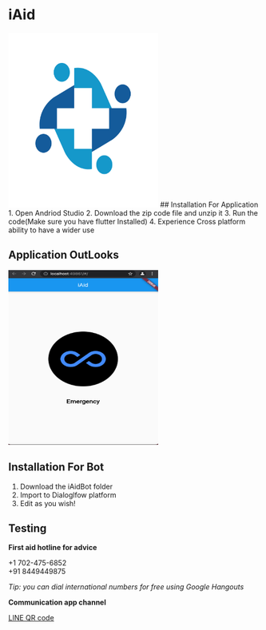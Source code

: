 # iAid
<img src="https://github.com/vnmrsharma/iAid/blob/5b13e9c8aeba08e4834bd131c147721a6b166236/Demo/iAid-logo.png" alt="Logo" width="300" height="350">
## Installation For Application
1. Open Andriod Studio 
2. Download the zip code file and unzip it
3. Run the code(Make sure you have flutter Installed)
4. Experience Cross platform ability to have a wider use 

## Application OutLooks
<img src="https://github.com/vnmrsharma/iAid/blob/8a7cd884ae0f9726961185320aef596f15bee282/Demo/iAid.png" alt="Emergency" width="300" height="350">



## Installation For Bot

1. Download the iAidBot folder
2. Import to Dialoglfow platform
3. Edit as you wish! 



## Testing

**First aid hotline for advice**

+1 702-475-6852<br>
+91 8449449875

*Tip: you can dial international numbers for free using Google Hangouts*

**Communication app channel**

[LINE QR code](https://i.ibb.co/SRRNBh2/i-Aid-LINE.png)
